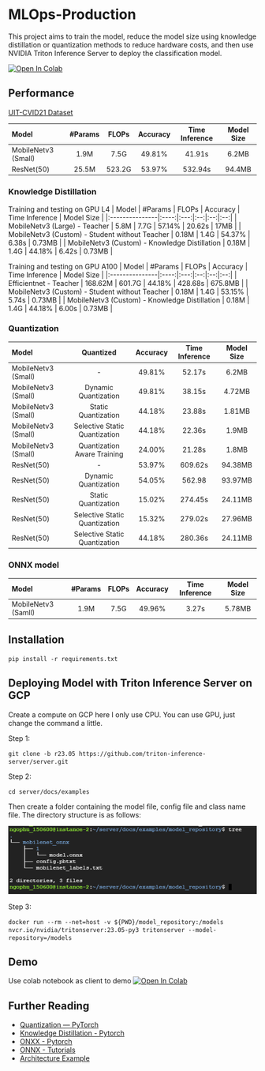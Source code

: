 # 

# MLOps-Production
This project aims to train the model, reduce the model size using knowledge distillation or quantization methods to reduce hardware costs, and then use NVIDIA Triton Inference Server to deploy the classification model.

<a href="https://colab.research.google.com/drive/1XUKG661hk4xSdLeAIU6ExNpuL3lTj-vG?usp=sharing"><img src="https://colab.research.google.com/assets/colab-badge.svg" alt="Open In Colab"></a> 

## Performance
[UIT-CVID21 Dataset](https://mmlab.uit.edu.vn/dataset/2023/09/25/datasets4)

| Model | #Params | FLOPs | Accuracy | Time Inference | Model Size |
|:---------------|:----:|:---:|:--:|:--:|:--:|
| MobileNetv3 (Small) |     1.9M     |   7.5G    |     49.81%     | 41.91s  |    6.2MB     |
| ResNet(50)          |     25.5M    |   523.2G  |     53.97%     | 532.94s |    94.4MB    |

### Knowledge Distillation
Training and testing on GPU L4
| Model | #Params | FLOPs | Accuracy | Time Inference | Model Size |
|:---------------|:----:|:---:|:--:|:--:|:--:|
| MobileNetv3 (Large) - Teacher |     5.8M     |   7.7G    |     57.14%     | 20.62s  |    17MB     |
| MobileNetv3 (Custom) - Student without Teacher       |     0.18M    |   1.4G  |     54.37%     | 6.38s |    0.73MB    |
| MobileNetv3 (Custom) - Knowledge Distillation      |     0.18M    |   1.4G  |     44.18%     | 6.42s |    0.73MB    |


Training and testing on GPU A100
| Model | #Params | FLOPs | Accuracy | Time Inference | Model Size |
|:---------------|:----:|:---:|:--:|:--:|:--:|
| Efficientnet - Teacher |     168.62M     |   601.7G    |     44.18%     | 428.68s  |    675.8MB     |
| MobileNetv3 (Custom) - Student without Teacher       |     0.18M    |   1.4G  |     53.15%     | 5.74s |    0.73MB    |
| MobileNetv3 (Custom) - Knowledge Distillation      |     0.18M    |   1.4G  |     44.18%     | 6.00s |    0.73MB    |

### Quantization
| Model | Quantized | Accuracy | Time Inference | Model Size |
|:---------------|:---:|:--:|:--:|:--:|
| MobileNetv3 (Small)|    -   |     49.81%     | 52.17s  |    6.2MB     |
| MobileNetv3 (Small)| Dynamic Quantization |    49.81%      | 38.15s |    4.72MB    |
| MobileNetv3 (Small) | Static Quantization |    44.18%     | 23.88s |    1.81MB    |
| MobileNetv3 (Small) | Selective Static Quantization |  44.18%     | 22.36s |    1.9MB    |
| MobileNetv3 (Small) | Quantization Aware Training |     24.00%     | 21.28s |    1.8MB    |
| ResNet(50)   |    -    |     53.97%     | 609.62s  |    94.38MB     |
| ResNet(50)    |   Dynamic Quantization |   54.05%     | 562.98  |    93.97MB    |
| ResNet(50)    |   Static Quantization   |     15.02%     | 274.45s |    24.11MB    |
| ResNet(50)    |   Selective Static Quantization  |     15.32%     | 279.02s |    27.96MB    |
| ResNet(50)    |   Selective Static Quantization  |     44.18%     | 280.36s |    24.11MB    |


### ONNX model
| Model | #Params | FLOPs | Accuracy | Time Inference | Model Size |
|:---------------|:----:|:---:|:--:|:--:|:--:|
| MobileNetv3 (Samll) |     1.9M     |   7.5G    |     49.96%     | 3.27s  |    5.78MB     |

<!-- ## Environments

OS Ubuntu 20.04 (WSL2)
Python 3.8.10
Triton Inference Server 2.34.0
Pillow 9.3.0
ONNX 1.15.0
ONNX Runtime 1.16.0
Docker 24.0.6 -->

## Installation
```
pip install -r requirements.txt
```

## Deploying Model with Triton Inference Server on GCP
Create a compute on GCP here I only use CPU. You can use GPU, just change the command a little.

Step 1: 
``` 
git clone -b r23.05 https://github.com/triton-inference-server/server.git 
```
Step 2:
``` 
cd server/docs/examples 
```
Then create a folder containing the model file, config file and class name file. The directory structure is as follows:

<img src="https://github.com/phungo1506/MLOps-Production/blob/main/images/Structure%20folder.png"/>

Step 3:
``` 
docker run --rm --net=host -v ${PWD}/model_repository:/models  
nvcr.io/nvidia/tritonserver:23.05-py3 tritonserver --model-repository=/models 
```

## Demo
Use colab notebook as client to demo <a href="https://colab.research.google.com/drive/1XUKG661hk4xSdLeAIU6ExNpuL3lTj-vG?usp=sharing"><img src="https://colab.research.google.com/assets/colab-badge.svg" alt="Open In Colab"></a> 

## Further Reading
* [Quantization — PyTorch ](https://pytorch.org/docs/stable/quantization.html)
* [Knowledge Distillation - Pytorch](https://pytorch.org/tutorials/beginner/knowledge_distillation_tutorial.html)
* [ONXX - Pytorch](https://pytorch.org/tutorials/beginner/onnx/export_simple_model_to_onnx_tutorial.html)
* [ONNX - Tutorials](https://github.com/onnx/tutorials)
* [Architecture Example](https://github.com/maciejbalawejder/Deep-Learning-Collection/tree/main)